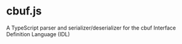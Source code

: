 # cbuf.js
A TypeScript parser and serializer/deserializer for the cbuf Interface Definition Language (IDL)
